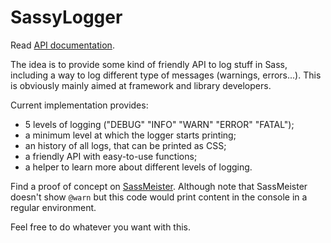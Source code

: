 SassyLogger
===========

Read [API documentation](http://hugogiraudel.com/SassyLogger).

The idea is to provide some kind of friendly API to log stuff in Sass,
including a way to log different type of messages (warnings, errors...).
This is obviously mainly aimed at framework and library developers.

Current implementation provides:

- 5 levels of logging ("DEBUG" "INFO" "WARN" "ERROR" "FATAL");
- a minimum level at which the logger starts printing;
- an history of all logs, that can be printed as CSS;
- a friendly API with easy-to-use functions;
- a helper to learn more about different levels of logging.

Find a proof of concept on [SassMeister](http://sassmeister.com/gist/9353f7e875a01502313e). Although note that SassMeister doesn't show `@warn` but this code would print content in the console in a regular environment.
 
Feel free to do whatever you want with this.
